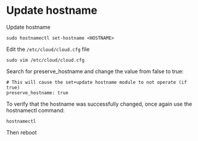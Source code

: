 # Update hostname

Update hostname 

```shell
sudo hostnamectl set-hostname <HOSTNAME>
```

Edit the `/etc/cloud/cloud.cfg` file 

```shell
sudo vim /etc/cloud/cloud.cfg
```

Search for preserve_hostname and change the value from false to true:

```shell
# This will cause the set+update hostname module to not operate (if true)
preserve_hostname: true
```

To verify that the hostname was successfully changed, once again use the hostnamectl command:

```shell
hostnamectl
```

Then reboot
